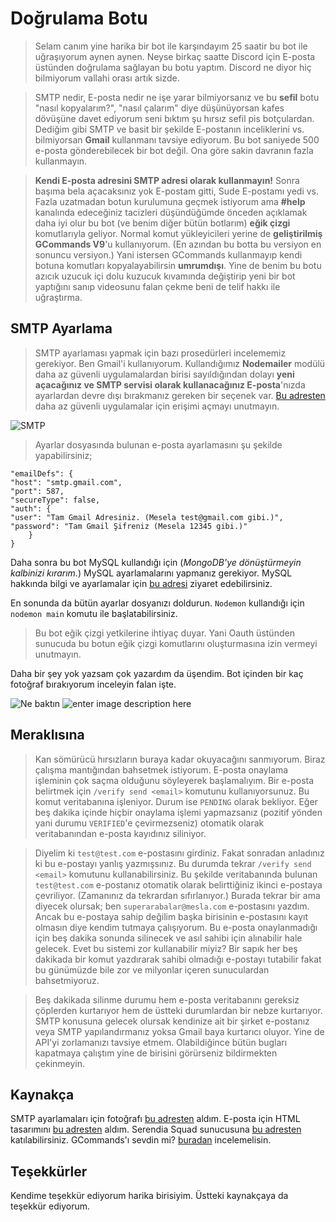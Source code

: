 # Doğrulama Botu
> Selam canım yine harika bir bot ile karşındayım 25 saatir bu bot ile uğraşıyorum aynen aynen. Neyse birkaç saatte Discord için E-posta üstünden doğrulama sağlayan bu botu yaptım. Discord ne diyor hiç bilmiyorum vallahi orası artık sizde. 

> SMTP nedir, E-posta nedir ne işe yarar bilmiyorsanız ve bu **sefil** botu "nasıl kopyalarım?", "nasıl çalarım" diye düşünüyorsan kafes dövüşüne davet ediyorum seni bıktım şu hırsız sefil pis botçulardan. Dediğim gibi SMTP ve basit bir şekilde E-postanın inceliklerini vs. bilmiyorsan **Gmail** kullanmanı tavsiye ediyorum. Bu bot saniyede 500 e-posta gönderebilecek bir bot değil. Ona göre sakin davranın fazla kullanmayın.

> **Kendi E-posta adresini SMTP adresi olarak kullanmayın!** Sonra başıma bela açacaksınız yok E-postam gitti, Sude E-postamı yedi vs. Fazla uzatmadan botun kurulumuna geçmek istiyorum ama **#help** kanalında edeceğiniz tacizleri düşündüğümde önceden açıklamak daha iyi olur bu bot (ve benim diğer bütün botlarım) **eğik çizgi** komutlarıyla geliyor. Normal komut yükleyicileri yerine de **geliştirilmiş GCommands V9**'u kullanıyorum. (En azından bu botta bu versiyon en sonuncu versiyon.) Yani istersen GCommands kullanmayıp kendi botuna komutları kopyalayabilirsin **umrumdışı**. Yine de benim bu botu azıcık uzucuk içi dolu kuzucuk kıvamında değiştirip yeni bir bot yaptığını sanıp videosunu falan çekme beni de telif hakkı ile uğraştırma.

## SMTP Ayarlama
> SMTP ayarlaması yapmak için bazı prosedürleri incelememiz gerekiyor. Ben Gmail'i kullanıyorum. Kullandığımız **Nodemailer** modülü daha az güvenli uygulamalardan birisi sayıldığından dolayı **yeni açacağınız ve SMTP servisi olarak kullanacağınız E-posta**'nızda ayarlardan devre dışı bırakmanız gereken bir seçenek var. [Bu adresten](https://www.google.com/settings/u/2/security/lesssecureapps) daha az güvenli uygulamalar için erişimi açmayı unutmayın.

![SMTP](https://www.hostinger.web.tr/rehberler/wp-content/uploads/sites/6/2017/04/s1-3.png)

> Ayarlar dosyasında bulunan e-posta ayarlamasını şu şekilde yapabilirsiniz;

```
"emailDefs": {
"host": "smtp.gmail.com",
"port": 587,
"secureType": false,
"auth": {
"user": "Tam Gmail Adresiniz. (Mesela test@gmail.com gibi.)",
"password": "Tam Gmail Şifreniz (Mesela 12345 gibi.)"
	}
}
```

Daha sonra bu bot MySQL kullandığı için (*MongoDB'ye dönüştürmeyin kalbinizi kırarım.*) MySQL ayarlamalarını yapmanız gerekiyor. MySQL hakkında bilgi ve ayarlamalar için [bu adresi](https://github.com/sudis/mysql) ziyaret edebilirsiniz.

En sonunda da bütün ayarlar dosyanızı doldurun. `Nodemon` kullandığı için `nodemon main` komutu ile başlatabilirsiniz.

> Bu bot eğik çizgi yetkilerine ihtiyaç duyar. Yani Oauth üstünden sunucuda bu botun eğik çizgi komutlarını oluşturmasına izin vermeyi unutmayın.

Daha bir şey yok yazsam çok yazardım da üşendim. Bot içinden bir kaç fotoğraf bırakıyorum inceleyin falan işte. 

![Ne baktın](https://cdn.discordapp.com/attachments/908605415854587915/944355989606506566/Ekran_Resmi_2022-02-18_23.13.10.png)
![enter image description here](https://cdn.discordapp.com/attachments/908605415854587915/944356371883782164/Ekran_Resmi_2022-02-18_23.14.26.png)
## Meraklısına
> Kan sömürücü hırsızların buraya kadar okuyacağını sanmıyorum. Biraz çalışma mantığından bahsetmek istiyorum. E-posta onaylama işleminin çok saçma olduğunu söyleyerek başlamalıyım. Bir e-posta belirtmek için `/verify send <email>` komutunu kullanıyorsunuz. Bu komut veritabanına işleniyor. Durum ise `PENDING` olarak bekliyor. Eğer beş dakika içinde hiçbir onaylama işlemi yapmazsanız (pozitif yönden yani durumu `VERIFIED`'e çevirmezseniz) otomatik olarak veritabanından e-posta kayıdınız siliniyor. 

> Diyelim ki `test@test.com` e-postasını girdiniz. Fakat sonradan anladınız ki bu e-postayı yanlış yazmışsınız. Bu durumda tekrar `/verify send <email>` komutunu kullanabilirsiniz. Bu şekilde veritabanında bulunan `test@test.com` e-postanız otomatik olarak belirttiğiniz ikinci e-postaya çevriliyor. (Zamanınız da tekrardan sıfırlanıyor.) Burada tekrar bir ama diyecek olursak; ben `superarabalar@mesla.com` e-postasını yazdım. Ancak bu e-postaya sahip değilim başka birisinin e-postasını kayıt olmasın diye kendim tutmaya çalışıyorum. Bu e-posta onaylanmadığı için beş dakika sonunda silinecek ve asıl sahibi için alınabilir hale gelecek. Evet bu sistemi zor kullanabilir miyiz? Bir sapık her beş dakikada bir komut yazdırarak sahibi olmadığı e-postayı tutabilir fakat bu günümüzde bile zor ve milyonlar içeren sunuculardan bahsetmiyoruz. 

> Beş dakikada silinme durumu hem e-posta veritabanını gereksiz çöplerden kurtarıyor hem de üstteki durumlardan bir nebze kurtarıyor. SMTP konusuna gelecek olursak kendinize ait bir şirket e-postanız veya SMTP yapılandırmanız yoksa Gmail baya kurtarıcı oluyor. Yine de API'yi zorlamanızı tavsiye etmem. Olabildiğince bütün bugları kapatmaya çalıştım yine de birisini görürseniz bildirmekten çekinmeyin.

## Kaynakça
SMTP ayarlamaları için fotoğrafı [bu adresten](https://www.hostinger.web.tr) aldım.
E-posta için HTML tasarımını [bu adresten](https://bbbootstrap.com/snippets/confirm-account-email-template-17848137) aldım.
Serendia Squad sunucusuna [bu adresten](https://discord.gg/serendia) katılabilirsiniz.
GCommands'ı sevdin mi? [buradan](https://npmjs.com/package/gcommands) incelemelisin.

## Teşekkürler
Kendime teşekkür ediyorum harika birisiyim. Üstteki kaynakçaya da teşekkür ediyorum.
